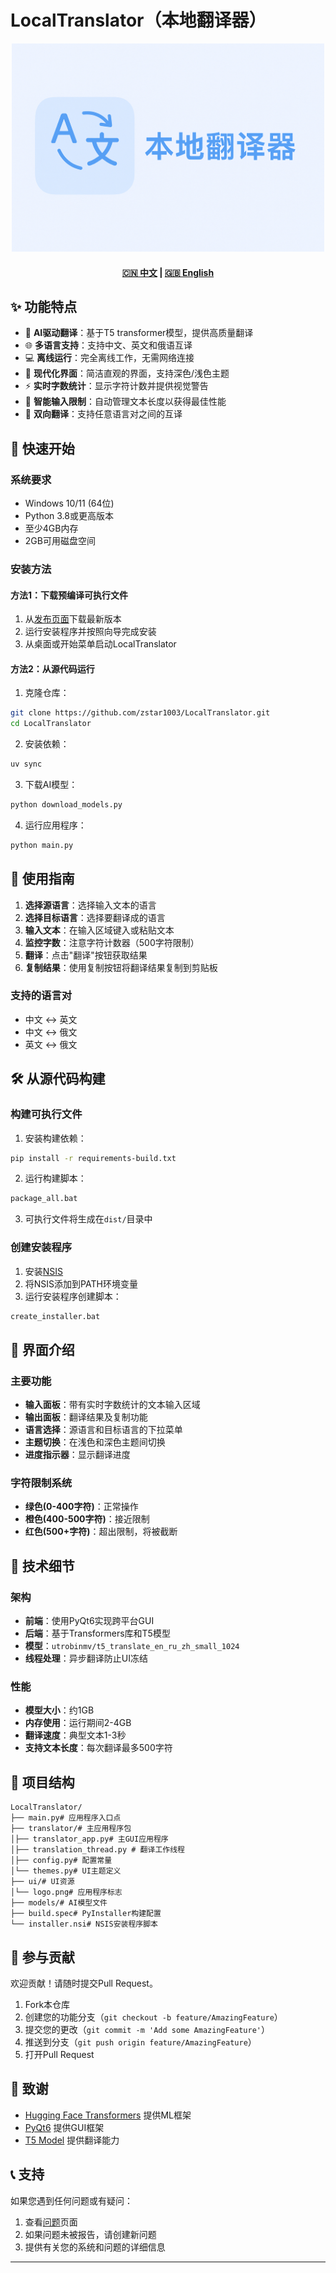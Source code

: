 # LocalTranslator（本地翻译器）

<div align="center">
  <img src="ui/logo_with_txt.png" width="500" alt="FreePDF">
  <h4>
    <a href="README.md">🇨🇳 中文</a>
    <span> | </span>
    <a href="README_EN.md">🇬🇧 English</a>
  </h4>
</div>

## ✨ 功能特点

- 🤖 **AI驱动翻译**：基于T5 transformer模型，提供高质量翻译
- 🌐 **多语言支持**：支持中文、英文和俄语互译
- 💻 **离线运行**：完全离线工作，无需网络连接
- 🎨 **现代化界面**：简洁直观的界面，支持深色/浅色主题
- ⚡ **实时字数统计**：显示字符计数并提供视觉警告
- 📝 **智能输入限制**：自动管理文本长度以获得最佳性能
- 🔄 **双向翻译**：支持任意语言对之间的互译

## 🚀 快速开始

### 系统要求

- Windows 10/11 (64位)
- Python 3.8或更高版本
- 至少4GB内存
- 2GB可用磁盘空间

### 安装方法

#### 方法1：下载预编译可执行文件
1. 从[发布页面](https://github.com/zstar1003/LocalTranslator/releases)下载最新版本
2. 运行安装程序并按照向导完成安装
3. 从桌面或开始菜单启动LocalTranslator

#### 方法2：从源代码运行
1. 克隆仓库：
```bash
git clone https://github.com/zstar1003/LocalTranslator.git
cd LocalTranslator
```

2. 安装依赖：
```bash
uv sync
```

3. 下载AI模型：
```bash
python download_models.py
```

4. 运行应用程序：
```bash
python main.py
```

## 📖 使用指南

1. **选择源语言**：选择输入文本的语言
2. **选择目标语言**：选择要翻译成的语言
3. **输入文本**：在输入区域键入或粘贴文本
4. **监控字数**：注意字符计数器（500字符限制）
5. **翻译**：点击"翻译"按钮获取结果
6. **复制结果**：使用复制按钮将翻译结果复制到剪贴板

### 支持的语言对

- 中文 ↔ 英文
- 中文 ↔ 俄文
- 英文 ↔ 俄文

## 🛠️ 从源代码构建

### 构建可执行文件

1. 安装构建依赖：
```bash
pip install -r requirements-build.txt
```

2. 运行构建脚本：
```bash
package_all.bat
```

3. 可执行文件将生成在`dist/`目录中

### 创建安装程序

1. 安装[NSIS](https://nsis.sourceforge.io/Download)
2. 将NSIS添加到PATH环境变量
3. 运行安装程序创建脚本：
```bash
create_installer.bat
```

## 🎨 界面介绍

### 主要功能
- **输入面板**：带有实时字数统计的文本输入区域
- **输出面板**：翻译结果及复制功能
- **语言选择**：源语言和目标语言的下拉菜单
- **主题切换**：在浅色和深色主题间切换
- **进度指示器**：显示翻译进度

### 字符限制系统
- **绿色(0-400字符)**：正常操作
- **橙色(400-500字符)**：接近限制
- **红色(500+字符)**：超出限制，将被截断

## 🔧 技术细节

### 架构
- **前端**：使用PyQt6实现跨平台GUI
- **后端**：基于Transformers库和T5模型
- **模型**：`utrobinmv/t5_translate_en_ru_zh_small_1024`
- **线程处理**：异步翻译防止UI冻结

### 性能
- **模型大小**：约1GB
- **内存使用**：运行期间2-4GB
- **翻译速度**：典型文本1-3秒
- **支持文本长度**：每次翻译最多500字符

## 📁 项目结构

```
LocalTranslator/
├── main.py# 应用程序入口点
├── translator/# 主应用程序包
│├── translator_app.py# 主GUI应用程序
│├── translation_thread.py # 翻译工作线程
│├── config.py# 配置常量
│└── themes.py# UI主题定义
├── ui/# UI资源
│└── logo.png# 应用程序标志
├── models/# AI模型文件
├── build.spec# PyInstaller构建配置
└── installer.nsi# NSIS安装程序脚本
```

## 🤝 参与贡献

欢迎贡献！请随时提交Pull Request。

1. Fork本仓库
2. 创建您的功能分支（`git checkout -b feature/AmazingFeature`）
3. 提交您的更改（`git commit -m 'Add some AmazingFeature'`）
4. 推送到分支（`git push origin feature/AmazingFeature`）
5. 打开Pull Request

## 🙏 致谢

- [Hugging Face Transformers](https://huggingface.co/transformers/) 提供ML框架
- [PyQt6](https://www.riverbankcomputing.com/software/pyqt/) 提供GUI框架
- [T5 Model](https://huggingface.co/utrobinmv/t5_translate_en_ru_zh_small_1024) 提供翻译能力

## 📞 支持

如果您遇到任何问题或有疑问：

1. 查看[问题](https://github.com/zstar1003/LocalTranslator/issues)页面
2. 如果问题未被报告，请创建新问题
3. 提供有关您的系统和问题的详细信息

---
